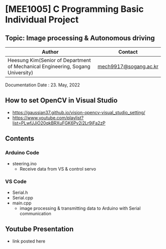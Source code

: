 # [MEE1005] C Programming Basic Individual Project
## Topic: Image processing & Autonomous driving
Author|Contact
---|---
Heesung Kim(Senior of Department of Mechanical Engineering, Sogang University)|mech9917@sogang.ac.kr

Documentation Date : 23. May, 2022

## How to set OpenCV in Visual Studio
- https://gaussian37.github.io/vision-opencv-visual_studio_setting/
- https://www.youtube.com/playlist?list=PLwfJJiO20qkBRXuFGK6Pv2i2Lr9jFa2zP

## Contents
### Arduino Code
  - steering.ino
    - Receive data from VS & control servo
### VS Code
  - Serial.h
  - Serial.cpp
  - main.cpp
    - image processing & transmitting data to Arduino with Serial communication
## Youtube Presentation
- link posted here
